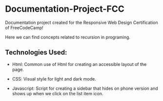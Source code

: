# Documentation-Project-FCC
Documentation project created for the Responsive Web Design Certification of FreeCodeCamp!

Here we can find concepts related to recursion in programing. 

## Technologies Used: 
+ Html: Common use of Html for creating an accessible layout of the page.

+ CSS: Visual style for light and dark mode.

+ Javascript: Script for creating a sidebar that hides on phone version and shows up when we click on the list item icon.

